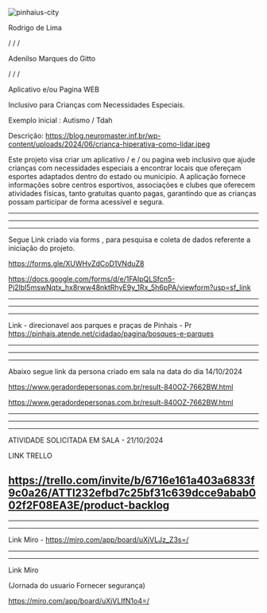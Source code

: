 




![pinhaius-city](https://github.com/user-attachments/assets/86a25d6d-784a-4398-9305-99d9ba32d703)







Rodrigo de Lima                                  

/ / /


Adenilso Marques do Gitto


/  /  /



Aplicativo e/ou Pagina WEB 

Inclusivo para Crianças com Necessidades Especiais.

Exemplo inicial : Autismo / Tdah 

Descrição: https://blog.neuromaster.inf.br/wp-content/uploads/2024/06/crianca-hiperativa-como-lidar.jpeg

Este projeto visa criar um aplicativo / e / ou pagina web inclusivo que ajude crianças com necessidades especiais a encontrar
locais que ofereçam esportes adaptados dentro do estado ou municipio. 
A aplicação fornece informações sobre centros esportivos, associações e clubes que oferecem atividades físicas, 
tanto gratuitas quanto pagas, garantindo que as crianças possam participar de forma acessível e segura.

----------------------------------------------------------------------------------------------------------------------------------
----------------------------------------------------------------------------------------------------------------------------------
----------------------------------------------------------------------------------------------------------------------------------

Segue Link criado via forms , para pesquisa e coleta de dados referente a iniciação do projeto.


https://forms.gle/XUWHvZdCoD1VNduZ8

https://docs.google.com/forms/d/e/1FAIpQLSfcn5-Pj2lbI5mswNqtx_hx8rww48nktRhyE9y_1Rx_5h6pPA/viewform?usp=sf_link




----------------------------------------------------------------------------------------------------------------------------------
----------------------------------------------------------------------------------------------------------------------------------
----------------------------------------------------------------------------------------------------------------------------------
Link  - direcionavel aos parques e praças de Pinhais - Pr 
https://pinhais.atende.net/cidadao/pagina/bosques-e-parques





--------------------------------------------------------------------------------------------------------------------------------
--------------------------------------------------------------------------------------------------------------------------------
--------------------------------------------------------------------------------------------------------------------------------

Abaixo segue link da persona criado em sala na data do dia 14/10/2024

https://www.geradordepersonas.com.br/result-840OZ-7662BW.html

https://www.geradordepersonas.com.br/result-840OZ-7662BW.html


----------------------------------------------------------------------------------------------------------------------------------
----------------------------------------------------------------------------------------------------------------------------------
----------------------------------------------------------------------------------------------------------------------------------

ATIVIDADE SOLICITADA EM SALA - 21/10/2024

LINK TRELLO

https://trello.com/invite/b/6716e161a403a6833f9c0a26/ATTI232efbd7c25bf31c639dcce9abab002f2F08EA3E/product-backlog
--------------------------------------------------------------------------
------------------------------------------------------------------------------------------------------------------------------------
------------------------------------------------------------------------------------------------------------------------------------


Link Miro - 
https://miro.com/app/board/uXjVLJz_Z3s=/



-----------------------------------------------------------------------------------------------------------------------------------
-----------------------------------------------------------------------------------------------------------------------------------

Link Miro 

(Jornada do usuario Fornecer segurança)


https://miro.com/app/board/uXjVLIfN1o4=/

